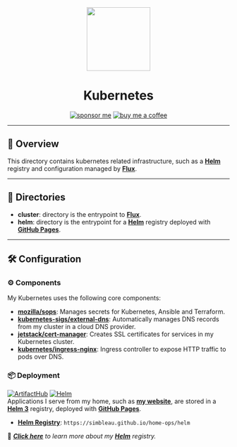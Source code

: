 <div align="center">

<img src="https://kubernetes.io/images/wheel.svg" align="center" width="144px" height="144px"/>

# Kubernetes
[![sponsor me](https://img.shields.io/badge/sponsor-30363D?style=for-the-badge&logo=GitHub-Sponsors&logoColor=#white)](https://github.com/sponsors/simbleau)
[![buy me a coffee](https://img.shields.io/badge/Buy_Me_A_Coffee-FFDD00?style=for-the-badge&logo=buy-me-a-coffee&logoColor=black)](https://buymeacoffee.com/simbleau)

</div>

---

## 📖 Overview

This directory contains kubernetes related infrastructure, such as a [__Helm__](https://helm.sh) registry and configuration managed by [__Flux__](https://fluxcd.io/).

---

## 📁 Directories

- **cluster**: directory is the entrypoint to [__Flux__](https://fluxcd.io/).
- **helm**: directory is the entrypoint for a [__Helm__](https://helm.sh) registry deployed with [__GitHub Pages__](https://pages.github.com/).

---

## 🛠️ Configuration

### ⚙️ Components
My Kubernetes uses the following core components:

- [__mozilla/sops__](https://toolkit.fluxcd.io/guides/mozilla-sops/): Manages secrets for Kubernetes, Ansible and Terraform.
- [__kubernetes-sigs/external-dns__](https://github.com/kubernetes-sigs/external-dns): Automatically manages DNS records from my cluster in a cloud DNS provider.
- [__jetstack/cert-manager__](https://cert-manager.io/docs/): Creates SSL certificates for services in my Kubernetes cluster.
- [__kubernetes/ingress-nginx__](https://github.com/kubernetes/ingress-nginx/): Ingress controller to expose HTTP traffic to pods over DNS.

### 📦 Deployment
[![ArtifactHub](https://img.shields.io/endpoint?url=https://artifacthub.io/badge/repository/simbleau&style=for-the-badge)](https://artifacthub.io/packages/search?user=simbleau)
[![Helm](https://img.shields.io/badge/Helm%203-https%3A%2F%2Fsimbleau.github.io%2Fhome--ops%2Fhelm-0f1689?style=for-the-badge&logo=helm&logoColor=white)](https://simbleau.github.io/home-ops/helm)\
Applications I serve from my home, such as [__my website__](https://spencer.imbleau.com), are stored in a [__Helm 3__](https://helm.sh) registry, deployed with [__GitHub Pages__](https://pages.github.com/).

- [__Helm Registry__](https://simbleau.github.io/home-ops/helm): `https://simbleau.github.io/home-ops/helm`

📕 _[__Click here__](./helm/) to learn more about my [__Helm__](https://helm.sh) registry._